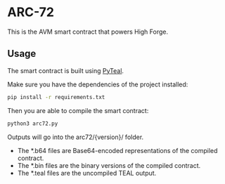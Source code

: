 # ARC-72

This is the AVM smart contract that powers High Forge.

## Usage

The smart contract is built using [PyTeal](https://pyteal.readthedocs.io/en/stable/overview.html).

Make sure you have the dependencies of the project installed:

```bash
pip install -r requirements.txt
```

Then you are able to compile the smart contract:

```bash
python3 arc72.py
```

Outputs will go into the arc72/{version}/ folder.

- The \*.b64 files are Base64-encoded representations of the compiled contract.
- The \*.bin files are the binary versions of the compiled contract.
- The \*.teal files are the uncompiled TEAL output.
